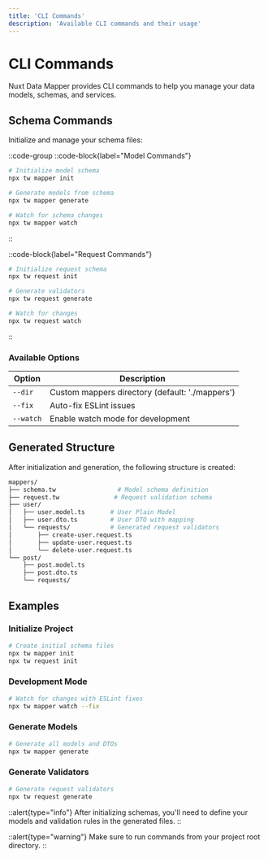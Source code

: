 ```yaml
---
title: 'CLI Commands'
description: 'Available CLI commands and their usage'
---
```


# CLI Commands

Nuxt Data Mapper provides CLI commands to help you manage your data models, schemas, and services.

## Schema Commands

Initialize and manage your schema files:

::code-group
  ::code-block{label="Model Commands"}
  ```bash
  # Initialize model schema
  npx tw mapper init

  # Generate models from schema
  npx tw mapper generate

  # Watch for schema changes
  npx tw mapper watch
  ```
  ::

  ::code-block{label="Request Commands"}
  ```bash
  # Initialize request schema
  npx tw request init

  # Generate validators
  npx tw request generate

  # Watch for changes
  npx tw request watch
  ```
  ::

### Available Options

| Option | Description |
|--------|-------------|
| `--dir` | Custom mappers directory (default: './mappers') |
| `--fix` | Auto-fix ESLint issues |
| `--watch` | Enable watch mode for development |

## Generated Structure

After initialization and generation, the following structure is created:

```bash
mappers/
├── schema.tw                 # Model schema definition
├── request.tw               # Request validation schema
├── user/                    
│   ├── user.model.ts       # User Plain Model
│   ├── user.dto.ts         # User DTO with mapping
│   └── requests/           # Generated request validators
│       ├── create-user.request.ts
│       ├── update-user.request.ts
│       └── delete-user.request.ts
└── post/                    
    ├── post.model.ts       
    ├── post.dto.ts         
    └── requests/           
```

## Examples

### Initialize Project

```bash
# Create initial schema files
npx tw mapper init
npx tw request init
```

### Development Mode

```bash
# Watch for changes with ESLint fixes
npx tw mapper watch --fix
```

### Generate Models

```bash
# Generate all models and DTOs
npx tw mapper generate
```

### Generate Validators

```bash
# Generate request validators
npx tw request generate
```

::alert{type="info"}
After initializing schemas, you'll need to define your models and validation rules in the generated files.
::

::alert{type="warning"}
Make sure to run commands from your project root directory.
::

